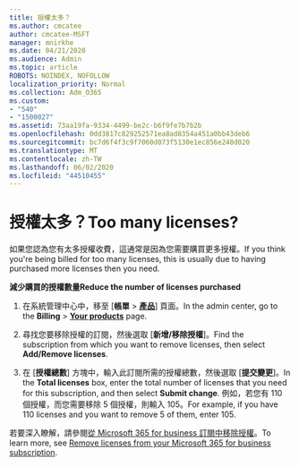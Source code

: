 ```yaml
---
title: 授權太多？
ms.author: cmcatee
author: cmcatee-MSFT
manager: mnirkhe
ms.date: 04/21/2020
ms.audience: Admin
ms.topic: article
ROBOTS: NOINDEX, NOFOLLOW
localization_priority: Normal
ms.collection: Adm_O365
ms.custom:
- "540"
- "1500027"
ms.assetid: 73aa19fa-9334-4499-be2c-b6f9fe7b7b2b
ms.openlocfilehash: 0dd3817c829252571ea8ad8354a451a0bb43deb6
ms.sourcegitcommit: bc7d6f4f3c9f7060d073f5130e1ec856e248d020
ms.translationtype: MT
ms.contentlocale: zh-TW
ms.lasthandoff: 06/02/2020
ms.locfileid: "44510455"
---
```

# <a name="too-many-licenses"></a><span data-ttu-id="c07a6-102">授權太多？</span><span class="sxs-lookup"><span data-stu-id="c07a6-102">Too many licenses?</span></span>

<span data-ttu-id="c07a6-103">如果您認為您有太多授權收費，這通常是因為您需要購買更多授權。</span><span class="sxs-lookup"><span data-stu-id="c07a6-103">If you think you're being billed for too many licenses, this is usually due to having purchased more licenses then you need.</span></span>
  
<span data-ttu-id="c07a6-104">**減少購買的授權數量**</span><span class="sxs-lookup"><span data-stu-id="c07a6-104">**Reduce the number of licenses purchased**</span></span>
  
1. <span data-ttu-id="c07a6-105">在系統管理中心中，移至 [**帳單** \> **[產品](https://go.microsoft.com/fwlink/p/?linkid=842054)**] 頁面。</span><span class="sxs-lookup"><span data-stu-id="c07a6-105">In the admin center, go to the **Billing** \> **[Your products](https://go.microsoft.com/fwlink/p/?linkid=842054)** page.</span></span>

2. <span data-ttu-id="c07a6-106">尋找您要移除授權的訂閱，然後選取 [**新增/移除授權**]。</span><span class="sxs-lookup"><span data-stu-id="c07a6-106">Find the subscription from which you want to remove licenses, then select **Add/Remove licenses**.</span></span>

3. <span data-ttu-id="c07a6-107">在 [**授權總數**] 方塊中，輸入此訂閱所需的授權總數，然後選取 [**提交變更**]。</span><span class="sxs-lookup"><span data-stu-id="c07a6-107">In the **Total licenses** box, enter the total number of licenses that you need for this subscription, and then select **Submit change**.</span></span> <span data-ttu-id="c07a6-108">例如，若您有 110 個授權，而您需要移除 5 個授權，則輸入 105。</span><span class="sxs-lookup"><span data-stu-id="c07a6-108">For example, if you have 110 licenses and you want to remove 5 of them, enter 105.</span></span>

<span data-ttu-id="c07a6-109">若要深入瞭解，請參閱[從 Microsoft 365 for business 訂閱中移除授權](https://docs.microsoft.com/microsoft-365/commerce/licenses/buy-licenses)。</span><span class="sxs-lookup"><span data-stu-id="c07a6-109">To learn more, see [Remove licenses from your Microsoft 365 for business subscription](https://docs.microsoft.com/microsoft-365/commerce/licenses/buy-licenses).</span></span>